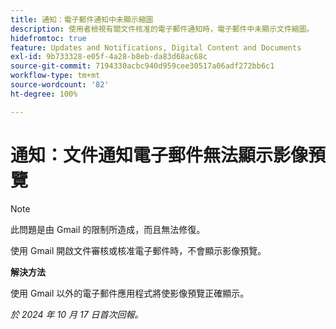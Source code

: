 ```yaml
---
title: 通知：電子郵件通知中未顯示縮圖
description: 使用者檢視有關文件核准的電子郵件通知時，電子郵件中未顯示文件縮圖。
hidefromtoc: true
feature: Updates and Notifications, Digital Content and Documents
exl-id: 9b733328-e05f-4a28-b8eb-da83d68ac68c
source-git-commit: 7194330acbc940d959cee30517a06adf272bb6c1
workflow-type: tm+mt
source-wordcount: '82'
ht-degree: 100%

---
```


# 通知：文件通知電子郵件無法顯示影像預覽

>[!NOTE]
>
>此問題是由 Gmail 的限制所造成，而且無法修復。

使用 Gmail 開啟文件審核或核准電子郵件時，不會顯示影像預覽。

**解決方法**

使用 Gmail 以外的電子郵件應用程式將使影像預覽正確顯示。

_於 2024 年 10 月 17 日首次回報。_
